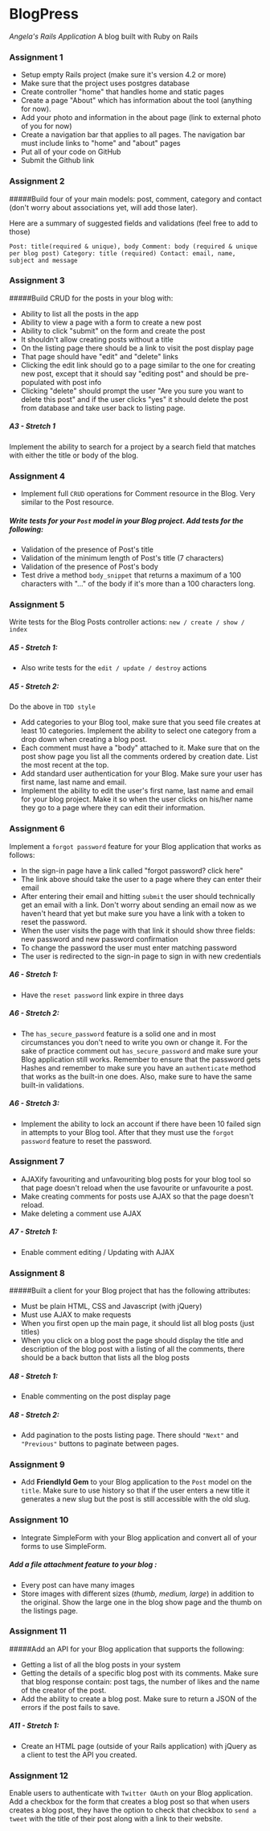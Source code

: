 # BlogPress
_Angela's Rails Application_
A blog built with Ruby on Rails

### Assignment 1
- Setup empty Rails project (make sure it's version 4.2 or more)
- Make sure that the project uses postgres database
- Create controller "home" that handles home and static pages
- Create a page "About" which has information about the tool (anything for now).
- Add your photo and information in the about page (link to external photo of you for now)
- Create a navigation bar that applies to all pages. The navigation bar must include links to "home" and "about" pages
- Put all of your code on GitHub
- Submit the Github link

### Assignment 2
#####Build four of your main models: post, comment, category and contact (don't worry about associations yet, will add those later).

Here are a summary of suggested fields and validations (feel free to add to those)

`Post: title(required & unique), body
Comment: body (required & unique per blog post)
Category: title (required)
Contact: email, name, subject and message`

### Assignment 3
#####Build CRUD for the posts in your blog with:
- Ability to list all the posts in the app
- Ability to view a page with a form to create a new post
- Ability to click "submit" on the form and create the post
- It shouldn't allow creating posts without a title
- On the listing page there should be a link to visit the post display page
- That page should have "edit" and "delete" links
- Clicking the edit link should go to a page similar to the one for creating new post, except that it should say "editing post" and should be pre-populated with post info
- Clicking "delete" should prompt the user "Are you sure you want to delete this post" and if the user clicks "yes" it should delete the post from database and take user back to listing page.

##### A3 - Stretch 1
Implement the ability to search for a project by a search field that matches with either the title or body of the blog.

### Assignment 4
- Implement full `CRUD` operations for Comment resource in the Blog. Very similar to the Post resource.

##### Write tests for your `Post` model in your Blog project.  Add tests for the following:
- Validation of the presence of Post's title
- Validation of the minimum length of Post's title (7 characters)
- Validation of the presence of Post's body
- Test drive a method `body_snippet`  that returns a maximum of a 100 characters with "..." of the body if it's more than a 100 characters long.

### Assignment 5
Write tests for the Blog Posts controller actions: `new / create / show / index`

##### A5 - Stretch 1:
- Also write tests for the `edit / update / destroy` actions

##### A5 - Stretch 2:
Do the above in `TDD style`

- Add categories to your Blog tool, make sure that you seed file creates at least 10 categories. Implement the ability to select one category from a drop down when creating a blog post.
- Each comment must have a "body" attached to it. Make sure that on the post show page you list all the comments ordered by creation date. List the most recent at the top.
- Add standard user authentication for your Blog. Make sure your user has first name, last name and email.
- Implement the ability to edit the user's first name, last name and email for your blog project. Make it so when the user clicks on his/her name they go to a page where they can edit their information.

### Assignment 6
Implement a `forgot password` feature for your Blog application that works as follows:
- In the sign-in page have a link called "forgot password? click here"
- The link above should take the user to a page where they can enter their email
- After entering their email and hitting `submit` the user should technically get an email with a link. Don't worry about sending an email now as we haven't heard that yet but make sure you have a link with a token to reset the password.
- When the user visits the page with that link it should show three fields: new password and new password confirmation
- To change the password the user must enter matching password
- The user is redirected to the sign-in page to sign in with new credentials

##### A6 - Stretch 1:
- Have the `reset password` link expire in three days

##### A6 - Stretch 2:
- The `has_secure_password` feature is a solid one and in most circumstances you don't need to write you own or change it. For the sake of practice comment out `has_secure_password` and make sure your Blog application still works. Remember to ensure that the password gets Hashes and remember to make sure you have an `authenticate` method that works as the built-in one does. Also, make sure to have the same built-in validations.

##### A6 - Stretch 3:
- Implement the ability to lock an account if there have been 10 failed sign in attempts to your Blog tool. After that they must use the `forgot password` feature to reset the password.

### Assignment 7
- AJAXify favouriting and unfavouriting blog posts for your blog tool so that page doesn't reload when the use favourite or unfavourite a post.
- Make creating comments for posts use AJAX so that the page doesn't reload.
- Make deleting a comment use AJAX

##### A7 - Stretch 1:
- Enable comment editing / Updating with AJAX

### Assignment 8
#####Built a client for your Blog project that has the following attributes:
- Must be plain HTML, CSS and Javascript (with jQuery)
- Must use AJAX to make requests
- When you first open up the main page, it should list all blog posts (just titles)
- When you click on a blog post the page should display the title and description of the blog post with a listing of all the comments, there should be a back button that lists all the blog posts

##### A8 - Stretch 1:
- Enable commenting on the post display page
##### A8 - Stretch 2:
- Add pagination to the posts listing page. There should `"Next"` and `"Previous"` buttons to paginate between pages.

### Assignment 9
- Add **FriendlyId Gem** to your Blog application to the `Post` model on the `title`. Make sure to use history so that if the user enters a new title it generates a new slug but the post is still accessible with the old slug.

### Assignment 10
- Integrate SimpleForm with your Blog application and convert all of your forms to use SimpleForm.
##### Add a file attachment feature to your blog :
- Every post can have many images
- Store images with different sizes (_thumb, medium, large_) in addition to the original. Show the large one in the blog show page and the thumb on the listings page.

### Assignment 11
#####Add an API for your Blog application that supports the following:
- Getting a list of all the blog posts in your system
- Getting the details of a specific blog post with its comments. Make sure that blog response contain: post tags, the number of likes and the name of the creator of the post.
- Add the ability to create a blog post. Make sure to return a JSON of the errors if the post fails to save.

##### A11 - Stretch 1:
- Create an HTML page (outside of your Rails application) with jQuery as a client to test the API you created.

### Assignment 12
Enable users to authenticate with `Twitter OAuth` on your Blog application. Add a checkbox for the form that creates a blog post so that when users creates a blog post, they have the option to check that checkbox to `send a tweet` with the title of their post along with a link to their website.

